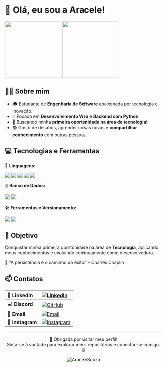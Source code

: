 # 👋 Olá, eu sou a Aracele!


<div align="left">
	<a href="https://github.com/AraceleSouza" title="Perfil da Aracele">
	<img height="180" src="https://github-readme-stats.vercel.app/api?username=aracelesouza&theme=dracula&show_icons=true"/>
	</a>
	<a href="https://github.com/AraceleSouza" title="Perfil da Aracele">
	<img height="180" src="https://github-readme-stats.vercel.app/api/top-langs/?username=aracelesouza&theme=dracula&layout=donut" />
</a>
<div>



##  👩‍💻 Sobre mim

- 🎓 Estudante de **Engenharia de Software** apaixonada por tecnologia e inovação.
- 💡 Focada em **Desenvolvimento Web** e **Backend com Python**  
- 🚀 Buscando minha **primeira oportunidade na área de tecnologia**!
- 📚 Gosto de desafios, aprender coisas novas e **compartilhar conhecimento** com outras pessoas.




## 💻 Tecnologias e Ferramentas

💬 **Linguagens:**  

<p align="left"> <!-- Linguagens --> <img src="https://img.shields.io/badge/Python-3776AB?style=for-the-badge&logo=python&logoColor=white"/> <img src="https://img.shields.io/badge/HTML5-E34F26?style=for-the-badge&logo=html5&logoColor=white"/> <img src="https://img.shields.io/badge/CSS3-1572B6?style=for-the-badge&logo=css3&logoColor=white"/> <img src="https://img.shields.io/badge/JavaScript-F7DF1E?style=for-the-badge&logo=javascript&logoColor=black"/> <img src="https://img.shields.io/badge/Ruby-CC342D?style=for-the-badge&logo=ruby&logoColor=white"/> </p>


🗄️ **Banco de Dados:**

<img src="https://img.shields.io/badge/MySQL-4479A1?style=for-the-badge&logo=mysql&logoColor=white"/> <img src="https://img.shields.io/badge/SQLite-003B57?style=for-the-badge&logo=sqlite&logoColor=white"/> 


🛠️ **Ferramentas e Versionamento:**  

<img src="https://img.shields.io/badge/Git-F05032?style=for-the-badge&logo=git&logoColor=white"/> <img src="https://img.shields.io/badge/GitHub-181717?style=for-the-badge&logo=github&logoColor=white"/> 



## 🎯 Objetivo

Conquistar minha primeira oportunidade na área de **Tecnologia**, aplicando meus conhecimentos e evoluindo continuamente como desenvolvedora.

💬 “A persistência é o caminho do êxito.” – Charles Chaplin



## 📫 Contatos

| 💼 **LinkedIn** | [![LinkedIn](https://img.shields.io/badge/Aracele%20Souza-0077B5?style=for-the-badge&logo=linkedin&logoColor=white)](https://www.linkedin.com/in/aracele-souza-92228a377/) |
|:--|:--|
| 💻 **Discord** | [![GitHub](https://img.shields.io/badge/AraceleSouza-100000?style=for-the-badge&logo=discord&logoColor=white)](https://discord.com/users/862079601504419900) |
| 📧 **Email** | [![Email](https://img.shields.io/badge/aracele--souza%40outlook.com-D14836?style=for-the-badge&logo=gmail&logoColor=white)](mailto:aracele-souza@outlook.com) |
| 📸 **Instagram** | [![Instagram](https://img.shields.io/badge/@aracele.souza-E4405F?style=for-the-badge&logo=instagram&logoColor=white)](https://www.instagram.com/aracele.souza) |

---

<p align="center">
  🌟 Obrigada por visitar meu perfil!  
  <br>  
  Sinta-se à vontade para explorar meus repositórios e conectar-se comigo. 😄
</p>

<p align="center"> <img src="https://komarev.com/ghpvc/?username=AraceleSouza&color=ff69b4&style=for-the-badge" alt="AraceleSouza" /> </p>

